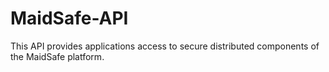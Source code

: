 MaidSafe-API
============

This API provides applications access to secure distributed components of the MaidSafe platform.
